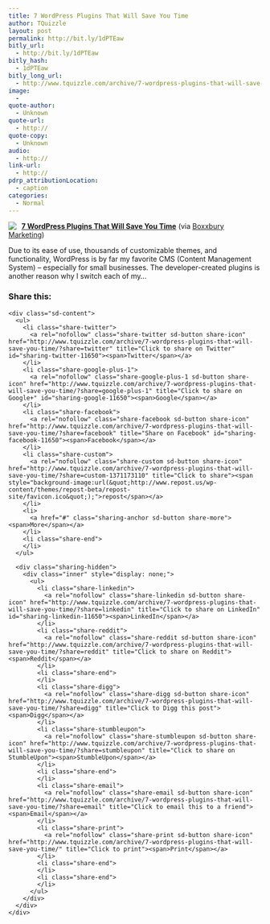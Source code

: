 ```yaml
---
title: 7 WordPress Plugins That Will Save You Time
author: TQuizzle
layout: post
permalink: http://bit.ly/1dPTEaw
bitly_url:
  - http://bit.ly/1dPTEaw
bitly_hash:
  - 1dPTEaw
bitly_long_url:
  - http://www.tquizzle.com/archive/7-wordpress-plugins-that-will-save-you-time/
image:
  - 
quote-author:
  - Unknown
quote-url:
  - http://
quote-copy:
  - Unknown
audio:
  - http://
link-url:
  - http://
pdrp_attributionLocation:
  - caption
categories:
  - Normal
---
```

<div class="rpuEmbedCode">
  <div class="rpuArticle rpuNoTitle rpuRepost-a684852ef26ab1a736b28b74d48f7a71-top" style="margin:0;padding:0;">
    <a rel="nofollow" target="_blank" href="http://s.tt/1HZyr" class="rpuThumb" rel="norewrite"><img src="//img.1.rp-api.com/thumb/6400893" style="float:left;margin-right:10px;" /></a><a rel="nofollow" target="_blank" href="http://s.tt/1HZyr" class="rpuTitle" rel="norewrite"><strong>7 WordPress Plugins That Will Save You Time</strong></a> (via <a rel="nofollow" target="_blank" href="http://s.tt/1HZyr" class="rpuHost" rel="norewrite">Boxxbury Marketing</a>) <p class="rpuSnip">
      Due to its ease of use, thousands of customizable themes, and functionality, WordPress is by far my favorite CMS (Content Management System) – especially for small businesses. The developer-created plugins is another reason why I switch each of my&hellip;
    </p>
  </div>
</div>

<!-- put the "tease", "jump" or "more" break here -->

<div class="rpuEmbedCode">
  <div class="rpuArticle rpuRepostMain rpuRepost-a684852ef26ab1a736b28b74d48f7a71-bottom" style="display:none;">
    &nbsp;
  </div>
  
  <div style="display: none;">
    <!-- How to customize this embed: http://www.repost.us/article-preview/#!shash=a684852ef26ab1a736b28b74d48f7a71 -->
  </div>
</div>

<div class="sharedaddy sd-sharing-enabled">
  <div class="robots-nocontent sd-block sd-social sd-social-icon-text sd-sharing">
    <h3 class="sd-title">
      Share this:
    </h3>
    
    <div class="sd-content">
      <ul>
        <li class="share-twitter">
          <a rel="nofollow" class="share-twitter sd-button share-icon" href="http://www.tquizzle.com/archive/7-wordpress-plugins-that-will-save-you-time/?share=twitter" title="Click to share on Twitter" id="sharing-twitter-11650"><span>Twitter</span></a>
        </li>
        <li class="share-google-plus-1">
          <a rel="nofollow" class="share-google-plus-1 sd-button share-icon" href="http://www.tquizzle.com/archive/7-wordpress-plugins-that-will-save-you-time/?share=google-plus-1" title="Click to share on Google+" id="sharing-google-11650"><span>Google</span></a>
        </li>
        <li class="share-facebook">
          <a rel="nofollow" class="share-facebook sd-button share-icon" href="http://www.tquizzle.com/archive/7-wordpress-plugins-that-will-save-you-time/?share=facebook" title="Share on Facebook" id="sharing-facebook-11650"><span>Facebook</span></a>
        </li>
        <li class="share-custom">
          <a rel="nofollow" class="share-custom sd-button share-icon" href="http://www.tquizzle.com/archive/7-wordpress-plugins-that-will-save-you-time/?share=custom-1371173110" title="Click to share"><span style="background-image:url(&quot;http://www.repost.us/wp-content/themes/repost-beta/repost-site/favicon.ico&quot;);">repost</span></a>
        </li>
        <li>
          <a href="#" class="sharing-anchor sd-button share-more"><span>More</span></a>
        </li>
        <li class="share-end">
        </li>
      </ul>
      
      <div class="sharing-hidden">
        <div class="inner" style="display: none;">
          <ul>
            <li class="share-linkedin">
              <a rel="nofollow" class="share-linkedin sd-button share-icon" href="http://www.tquizzle.com/archive/7-wordpress-plugins-that-will-save-you-time/?share=linkedin" title="Click to share on LinkedIn" id="sharing-linkedin-11650"><span>LinkedIn</span></a>
            </li>
            <li class="share-reddit">
              <a rel="nofollow" class="share-reddit sd-button share-icon" href="http://www.tquizzle.com/archive/7-wordpress-plugins-that-will-save-you-time/?share=reddit" title="Click to share on Reddit"><span>Reddit</span></a>
            </li>
            <li class="share-end">
            </li>
            <li class="share-digg">
              <a rel="nofollow" class="share-digg sd-button share-icon" href="http://www.tquizzle.com/archive/7-wordpress-plugins-that-will-save-you-time/?share=digg" title="Click to Digg this post"><span>Digg</span></a>
            </li>
            <li class="share-stumbleupon">
              <a rel="nofollow" class="share-stumbleupon sd-button share-icon" href="http://www.tquizzle.com/archive/7-wordpress-plugins-that-will-save-you-time/?share=stumbleupon" title="Click to share on StumbleUpon"><span>StumbleUpon</span></a>
            </li>
            <li class="share-end">
            </li>
            <li class="share-email">
              <a rel="nofollow" class="share-email sd-button share-icon" href="http://www.tquizzle.com/archive/7-wordpress-plugins-that-will-save-you-time/?share=email" title="Click to email this to a friend"><span>Email</span></a>
            </li>
            <li class="share-print">
              <a rel="nofollow" class="share-print sd-button share-icon" href="http://www.tquizzle.com/archive/7-wordpress-plugins-that-will-save-you-time/" title="Click to print"><span>Print</span></a>
            </li>
            <li class="share-end">
            </li>
            <li class="share-end">
            </li>
          </ul>
        </div>
      </div>
    </div>
  </div>
</div>